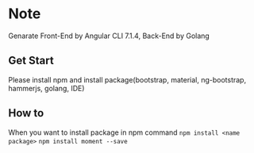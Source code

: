 # Note 
Genarate Front-End by Angular CLI 7.1.4, Back-End by Golang

## Get Start
Please install npm and install package(bootstrap, material, ng-bootstrap, hammerjs, golang, IDE)

## How to
When you want to install package in npm command
`npm install <name package>`
`npm install moment --save`
